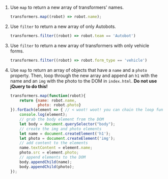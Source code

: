 1. Use `map` to return a new array of transformers' names.

   ```js
   transformers.map((robot) => robot.name);
   ```

2. Use `filter` to return a new array of only Autobots.

   ```js
   transformers.filter((robot) => robot.team == 'Autobot')
   ```

3. Use `filter` to return a new array of transformers with only vehicle forms.

   ```js
   transformers.filter((robot) => robot.form_type == 'vehicle')
   ```

4. Use `map` to return an array of objects that have a `name` and a `photo` property. Then, loop through the new array and append an `h1` with the name and an `img` with the photo to the DOM in `index.html`. **Do not use jQuery to do this!**

   ```js
   transformers.map(function(robot){
       return {name: robot.name,
               photo: robot.photo}
   }).forEach(element => { // < woot! woot! you can chain the loop function 
       console.log(element);
       // grab the body element from the DOM
       let body = document.querySelector("body");
       // create the img and photo elements
       let name = document.createElement('h1');
       let photo = document.createElement('img');
       // add content to the elements
       name.textContent = element.name;
       photo.src = element.photo;
       // append elements to the DOM
       body.appendChild(name);
       body.appendChild(photo);
   });
   ```
